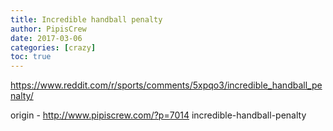 ```yaml
---
title: Incredible handball penalty
author: PipisCrew
date: 2017-03-06
categories: [crazy]
toc: true
---
```


https://www.reddit.com/r/sports/comments/5xpqo3/incredible_handball_penalty/

origin - http://www.pipiscrew.com/?p=7014 incredible-handball-penalty